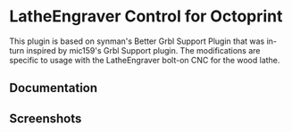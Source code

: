 # LatheEngraver Control for Octoprint

This plugin is based on synman's Better Grbl Support Plugin that was in-turn inspired by mic159's Grbl Support plugin. The modifications are specific to usage with the LatheEngraver bolt-on CNC for the wood lathe.

## Documentation


## Screenshots

